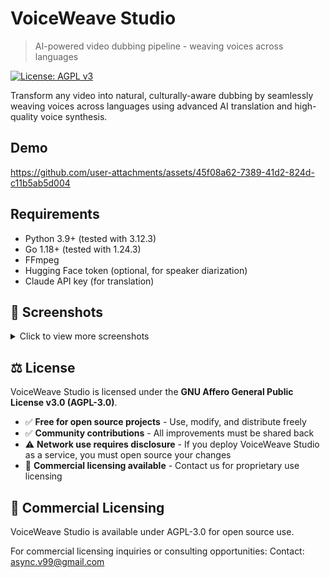 # VoiceWeave Studio
> AI-powered video dubbing pipeline - weaving voices across languages

[![License: AGPL v3](https://img.shields.io/badge/License-AGPL%20v3-blue.svg)](https://www.gnu.org/licenses/agpl-3.0)

Transform any video into natural, culturally-aware dubbing by seamlessly weaving voices across languages using advanced AI translation and high-quality voice synthesis.

## Demo
https://github.com/user-attachments/assets/45f08a62-7389-41d2-824d-c11b5ab5d004

## Requirements
- Python 3.9+ (tested with 3.12.3)
- Go 1.18+ (tested with 1.24.3)
- FFmpeg
- Hugging Face token (optional, for speaker diarization)
- Claude API key (for translation)

## 📸 Screenshots

<details>
<summary>Click to view more screenshots</summary>

### Full Pipeline View
![Full Pipeline](screenshots/Pipeline-Full.png)

### Step-by-Step Process
![Pipeline Steps](screenshots/Pipeline-Steps.png)

### Voice Management
![Voice Manager](screenshots/Voice-Manager.png)

### Welcome Screen - Project Manager
![Welcome](screenshots/Welcome.png)

</details>

## ⚖️ License

VoiceWeave Studio is licensed under the **GNU Affero General Public License v3.0 (AGPL-3.0)**.

- ✅ **Free for open source projects** - Use, modify, and distribute freely
- ✅ **Community contributions** - All improvements must be shared back
- ⚠️ **Network use requires disclosure** - If you deploy VoiceWeave Studio as a service, you must open source your changes
- 💼 **Commercial licensing available** - Contact us for proprietary use licensing

## 🏢 Commercial Licensing

VoiceWeave Studio is available under AGPL-3.0 for open source use.

For commercial licensing inquiries or consulting opportunities:
Contact: async.v99@gmail.com

